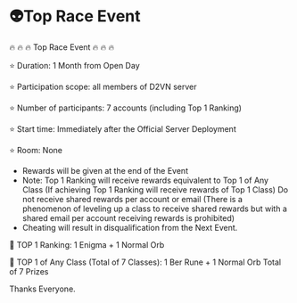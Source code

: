 # 👽Top Race Event

🔥 🔥 🔥 Top Race Event 🔥 🔥 🔥

⭐ Duration: 1 Month from Open Day

⭐ Participation scope: all members of D2VN server

⭐ Number of participants: 7 accounts (including Top 1 Ranking)

⭐ Start time: Immediately after the Official Server Deployment

⭐ Room: None

* Rewards will be given at the end of the Event
* Note: Top 1 Ranking will receive rewards equivalent to Top 1 of Any Class (If achieving Top 1 Ranking will receive rewards of Top 1 Class) Do not receive shared rewards per account or email (There is a phenomenon of leveling up a class to receive shared rewards but with a shared email per account receiving rewards is prohibited)
* Cheating will result in disqualification from the Next Event.

🥇 TOP 1 Ranking: 1 Enigma + 1 Normal Orb

🥈 TOP 1 of Any Class (Total of 7 Classes): 1 Ber Rune + 1 Normal Orb Total of 7 Prizes

Thanks Everyone.